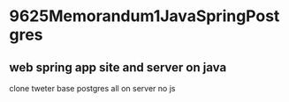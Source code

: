 # 9625Memorandum1JavaSpringPostgres
## web spring app site and server on java

clone tweter 
base postgres 
all on server
no js
